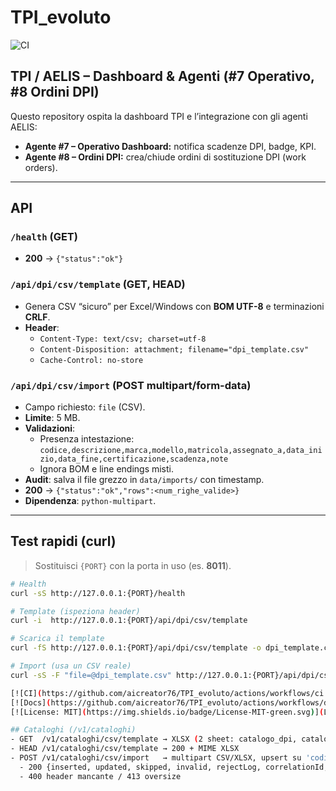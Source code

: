 # TPI_evoluto
![CI](https://github.com/aicreator76/TPI_evoluto/actions/workflows/ci.yml/badge.svg)

## TPI / AELIS – Dashboard & Agenti (#7 Operativo, #8 Ordini DPI)
Questo repository ospita la dashboard TPI e l’integrazione con gli agenti AELIS:
- **Agente #7 – Operativo Dashboard:** notifica scadenze DPI, badge, KPI.
- **Agente #8 – Ordini DPI:** crea/chiude ordini di sostituzione DPI (work orders).

---

## API

### `/health` (GET)
- **200** → `{"status":"ok"}`

### `/api/dpi/csv/template` (GET, HEAD)
- Genera CSV “sicuro” per Excel/Windows con **BOM UTF-8** e terminazioni **CRLF**.
- **Header**:
  - `Content-Type: text/csv; charset=utf-8`
  - `Content-Disposition: attachment; filename="dpi_template.csv"`
  - `Cache-Control: no-store`

### `/api/dpi/csv/import` (POST multipart/form-data)
- Campo richiesto: `file` (CSV).
- **Limite**: 5 MB.
- **Validazioni**:
  - Presenza intestazione:  
    `codice,descrizione,marca,modello,matricola,assegnato_a,data_inizio,data_fine,certificazione,scadenza,note`
  - Ignora BOM e line endings misti.
- **Audit**: salva il file grezzo in `data/imports/` con timestamp.
- **200** → `{"status":"ok","rows":<num_righe_valide>}`
- **Dipendenza**: `python-multipart`.

---

## Test rapidi (curl)

> Sostituisci `{PORT}` con la porta in uso (es. **8011**).

```bash
# Health
curl -sS http://127.0.0.1:{PORT}/health

# Template (ispeziona header)
curl -i  http://127.0.0.1:{PORT}/api/dpi/csv/template

# Scarica il template
curl -fS http://127.0.0.1:{PORT}/api/dpi/csv/template -o dpi_template.csv

# Import (usa un CSV reale)
curl -sS -F "file=@dpi_template.csv" http://127.0.0.1:{PORT}/api/dpi/csv/import

[![CI](https://github.com/aicreator76/TPI_evoluto/actions/workflows/ci.yml/badge.svg)](../../actions/workflows/ci.yml)
[![Docs](https://github.com/aicreator76/TPI_evoluto/actions/workflows/docs.yml/badge.svg)](../../actions/workflows/docs.yml)
[![License: MIT](https://img.shields.io/badge/License-MIT-green.svg)](LICENSE)

## Cataloghi (/v1/cataloghi)
- GET  /v1/cataloghi/csv/template → XLSX (2 sheet: catalogo_dpi, catalogo_ancoraggi)
- HEAD /v1/cataloghi/csv/template → 200 + MIME XLSX
- POST /v1/cataloghi/csv/import   → multipart CSV/XLSX, upsert su 'codice'
  - 200 {inserted, updated, skipped, invalid, rejectLog, correlationId, metrics}
  - 400 header mancante / 413 oversize
